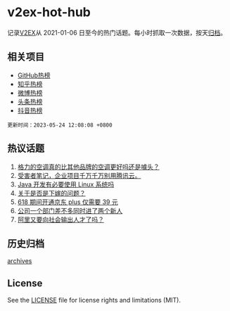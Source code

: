 # v2ex-hot-hub

 记录[V2EX](https://www.v2ex.com/)从 2021-01-06 日至今的热门话题。每小时抓取一次数据，按天[归档](archives)。
 
 ## 相关项目

- [GitHub热榜](https://github.com/lonnyzhang423/github-hot-hub)
- [知乎热榜](https://github.com/lonnyzhang423/zhihu-hot-hub)
- [微博热榜](https://github.com/lonnyzhang423/weibo-hot-hub)
- [头条热榜](https://github.com/lonnyzhang423/toutiao-hot-hub)
- [抖音热榜](https://github.com/lonnyzhang423/douyin-hot-hub)


 `更新时间：2023-05-24 12:08:08 +0800`

## 热议话题

1. [格力的空调真的比其他品牌的空调更好吗还是噱头？](https://www.v2ex.com/t/942307)
1. [受害者笔记，企业项目千万千万别用腾讯云。](https://www.v2ex.com/t/942227)
1. [Java 开发有必要使用 Linux 系统吗](https://www.v2ex.com/t/942369)
1. [关于是否是下嫁的问题？](https://www.v2ex.com/t/942489)
1. [618 期间开通京东 plus 仅需要 39 元](https://www.v2ex.com/t/942454)
1. [公司一个部门差不多同时进了两个新人](https://www.v2ex.com/t/942310)
1. [阿里又要向社会输出人才了吗？](https://www.v2ex.com/t/942452)

## 历史归档

[archives](archives)

## License

See the [LICENSE](LICENSE) file for license rights and limitations (MIT).
